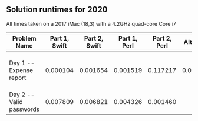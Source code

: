 
## Solution runtimes for 2020

All times taken on a 2017 iMac (18,3) with a 4.2GHz quad-core Core i7

Problem Name   | Part 1, Swift  | Part 2, Swift | Part 1, Perl  | Part 2, Perl | Alt sol. 1 | Alt sol. 2 | Alt sol. description
---------------|----------------|---------------|---------------|--------------|------------|------------|---------------------
Day 1 -- Expense report | 0.000104 | 0.001654 | 0.001519 | 0.117217 | 0.000194 | 0.117217 | Ada's lower-half/upper-half algorithm
Day 2 -- Valid passwords | 0.007809 | 0.006821 | 0.004326 | 0.001460 |  ||

